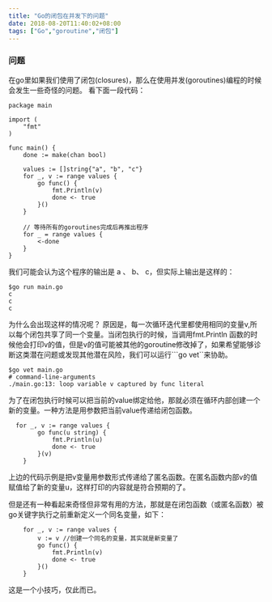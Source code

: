 ```yaml
---
title: "Go的闭包在并发下的问题"
date: 2018-08-20T11:40:02+08:00
tags: ["Go","goroutine","闭包"]
---
```

### 问题
在go里如果我们使用了闭包(closures)，那么在使用并发(goroutines)编程的时候会发生一些奇怪的问题。 看下面一段代码：



```golang
package main

import (
	"fmt"
)

func main() {
	done := make(chan bool)

	values := []string{"a", "b", "c"}
	for _, v := range values {
		go func() {
			fmt.Println(v)
			done <- true
		}()
	}

	// 等待所有的goroutines完成后再推出程序
	for _ = range values {
		<-done
	}
}
```

我们可能会认为这个程序的输出是 a 、 b、 c，但实际上输出是这样的：
```golang
$go run main.go
c
c
c
```
为什么会出现这样的情况呢？ 原因是，每一次循环迭代里都使用相同的变量v,所以每个闭包共享了同一个变量。当闭包执行的时候，当调用fmt.Println 函数的时候他会打印v的值，但是v的值可能被其他的goroutine修改掉了，如果希望能够诊断这类潜在问题或发现其他潜在风险，我们可以运行```go vet``来协助。
```golang
$go vet main.go
# command-line-arguments
./main.go:13: loop variable v captured by func literal
```

为了在闭包执行时候可以把当前的value绑定给他，那就必须在循环内部创建一个新的变量。一种方法是用参数把当前value传递给闭包函数。
```golang
  for _, v := range values {
        go func(u string) {
            fmt.Println(u)
            done <- true
        }(v)
    }
```
上边的代码示例是把v变量用参数形式传递给了匿名函数。在匿名函数内部v的值赋值给了新的变量u，这样打印的内容就是符合预期的了。

但是还有一种看起来奇怪但非常有用的方法，那就是在闭包函数（或匿名函数）被go关键字执行之前重新定义一个同名变量，如下：
```golang
	for _, v := range values {
		v := v //创建一个同名的变量，其实就是新变量了
		go func() {
			fmt.Println(v)
			done <- true
		}()
	}
```

这是一个小技巧，仅此而已。



